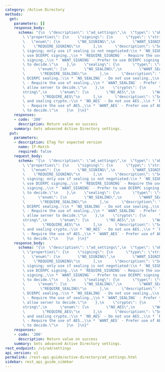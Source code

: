 ```yaml
---
category: /Active Directory
methods:
  get:
    parameters: []
    response_body:
      schema: "{\n  \"description\": \"ad_settings\",\n  \"type\": \"object\",\n \
        \ \"properties\": {\n    \"signing\": {\n      \"type\": \"string\",\n   \
        \   \"enum\": [\n        \"NO_SIGNING\",\n        \"WANT_SIGNING\",\n    \
        \    \"REQUIRE_SIGNING\"\n      ],\n      \"description\": \"Setting for DCERPC\
        \ signing; only use if sealing is not negotiated:\\n * `NO_SIGNING` - Do not\
        \ use DCERPC signing.,\\n * `REQUIRE_SIGNING` - Require the use of DCERPC\
        \ signing.,\\n * `WANT_SIGNING` - Prefer to use DCERPC signing; allow server\
        \ to decide.\"\n    },\n    \"sealing\": {\n      \"type\": \"string\",\n\
        \      \"enum\": [\n        \"NO_SEALING\",\n        \"WANT_SEALING\",\n \
        \       \"REQUIRE_SEALING\"\n      ],\n      \"description\": \"Setting for\
        \ DCERPC sealing.:\\n * `NO_SEALING` - Do not use sealing.,\\n * `REQUIRE_SEALING`\
        \ - Require the use of sealing.,\\n * `WANT_SEALING` - Prefer to use sealing;\
        \ allow server to decide.\"\n    },\n    \"crypto\": {\n      \"type\": \"\
        string\",\n      \"enum\": [\n        \"NO_AES\",\n        \"WANT_AES\",\n\
        \        \"REQUIRE_AES\"\n      ],\n      \"description\": \"Setting for authenticator\
        \ and sealing crypto.:\\n * `NO_AES` - Do not use AES.,\\n * `REQUIRE_AES`\
        \ - Require the use of AES.,\\n * `WANT_AES` - Prefer use of AES; allow server\
        \ to decide.\"\n    }\n  }\n}"
    responses:
    - code: '200'
      description: Return value on success
    summary: Gets advanced Active Directory settings.
  put:
    parameters:
    - description: ETag for expected version
      name: If-Match
      required: false
    request_body:
      schema: "{\n  \"description\": \"ad_settings\",\n  \"type\": \"object\",\n \
        \ \"properties\": {\n    \"signing\": {\n      \"type\": \"string\",\n   \
        \   \"enum\": [\n        \"NO_SIGNING\",\n        \"WANT_SIGNING\",\n    \
        \    \"REQUIRE_SIGNING\"\n      ],\n      \"description\": \"Setting for DCERPC\
        \ signing; only use if sealing is not negotiated:\\n * `NO_SIGNING` - Do not\
        \ use DCERPC signing.,\\n * `REQUIRE_SIGNING` - Require the use of DCERPC\
        \ signing.,\\n * `WANT_SIGNING` - Prefer to use DCERPC signing; allow server\
        \ to decide.\"\n    },\n    \"sealing\": {\n      \"type\": \"string\",\n\
        \      \"enum\": [\n        \"NO_SEALING\",\n        \"WANT_SEALING\",\n \
        \       \"REQUIRE_SEALING\"\n      ],\n      \"description\": \"Setting for\
        \ DCERPC sealing.:\\n * `NO_SEALING` - Do not use sealing.,\\n * `REQUIRE_SEALING`\
        \ - Require the use of sealing.,\\n * `WANT_SEALING` - Prefer to use sealing;\
        \ allow server to decide.\"\n    },\n    \"crypto\": {\n      \"type\": \"\
        string\",\n      \"enum\": [\n        \"NO_AES\",\n        \"WANT_AES\",\n\
        \        \"REQUIRE_AES\"\n      ],\n      \"description\": \"Setting for authenticator\
        \ and sealing crypto.:\\n * `NO_AES` - Do not use AES.,\\n * `REQUIRE_AES`\
        \ - Require the use of AES.,\\n * `WANT_AES` - Prefer use of AES; allow server\
        \ to decide.\"\n    }\n  }\n}"
    response_body:
      schema: "{\n  \"description\": \"ad_settings\",\n  \"type\": \"object\",\n \
        \ \"properties\": {\n    \"signing\": {\n      \"type\": \"string\",\n   \
        \   \"enum\": [\n        \"NO_SIGNING\",\n        \"WANT_SIGNING\",\n    \
        \    \"REQUIRE_SIGNING\"\n      ],\n      \"description\": \"Setting for DCERPC\
        \ signing; only use if sealing is not negotiated:\\n * `NO_SIGNING` - Do not\
        \ use DCERPC signing.,\\n * `REQUIRE_SIGNING` - Require the use of DCERPC\
        \ signing.,\\n * `WANT_SIGNING` - Prefer to use DCERPC signing; allow server\
        \ to decide.\"\n    },\n    \"sealing\": {\n      \"type\": \"string\",\n\
        \      \"enum\": [\n        \"NO_SEALING\",\n        \"WANT_SEALING\",\n \
        \       \"REQUIRE_SEALING\"\n      ],\n      \"description\": \"Setting for\
        \ DCERPC sealing.:\\n * `NO_SEALING` - Do not use sealing.,\\n * `REQUIRE_SEALING`\
        \ - Require the use of sealing.,\\n * `WANT_SEALING` - Prefer to use sealing;\
        \ allow server to decide.\"\n    },\n    \"crypto\": {\n      \"type\": \"\
        string\",\n      \"enum\": [\n        \"NO_AES\",\n        \"WANT_AES\",\n\
        \        \"REQUIRE_AES\"\n      ],\n      \"description\": \"Setting for authenticator\
        \ and sealing crypto.:\\n * `NO_AES` - Do not use AES.,\\n * `REQUIRE_AES`\
        \ - Require the use of AES.,\\n * `WANT_AES` - Prefer use of AES; allow server\
        \ to decide.\"\n    }\n  }\n}"
    responses:
    - code: '200'
      description: Return value on success
    summary: Sets advanced Active Directory settings.
rest_endpoint: /v1/ad/settings
api_version: v1
permalink: /rest-api-guide/active-directory/ad_settings.html
sidebar: rest_api_guide_sidebar
---
```

